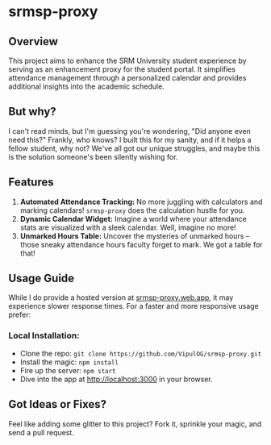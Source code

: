 # srmsp-proxy

## Overview
This project aims to enhance the SRM University student experience by serving as an enhancement proxy for the student portal. It simplifies attendance management through a personalized calendar and provides additional insights into the academic schedule.

## But why?
I can't read minds, but I'm guessing you're wondering, "Did anyone even need this?" Frankly, who knows? I built this for my sanity, and if it helps a fellow student, why not? We've all got our unique struggles, and maybe this is the solution someone's been silently wishing for.

## Features
1. **Automated Attendance Tracking:** No more juggling with calculators and marking calendars! `srmsp-proxy` does the calculation hustle for you.
2. **Dynamic Calendar Widget:** Imagine a world where your attendance stats are visualized with a sleek calendar. Well, imagine no more!
3. **Unmarked Hours Table:** Uncover the mysteries of unmarked hours – those sneaky attendance hours faculty forget to mark. We got a table for that!

## Usage Guide
While I do provide a hosted version at [srmsp-proxy.web.app](https://srmsp-proxy.web.app/), it may experience slower response times. For a faster and more responsive usage prefer:

### **Local Installation:**
   - Clone the repo: `git clone https://github.com/VipulOG/srmsp-proxy.git`
   - Install the magic: `npm install`
   - Fire up the server: `npm start`
   - Dive into the app at [http://localhost:3000](http://localhost:3000) in your browser.

## Got Ideas or Fixes?
Feel like adding some glitter to this project? Fork it, sprinkle your magic, and send a pull request.
